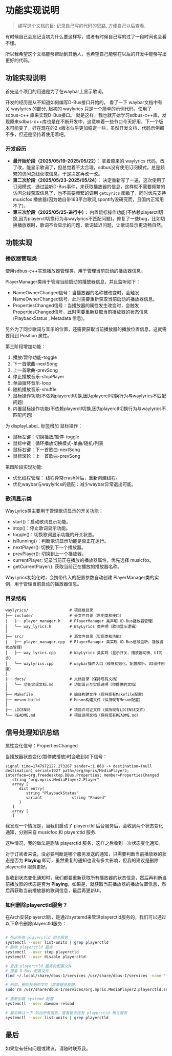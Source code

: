 # 功能实现说明
> 编写这个文档的目: 记录自己写的代码的思路, 方便自己以后查看.

有时候自己会忘记当初为什么要这样写，或者有时候自己写的过了一段时间也会看不懂。

所以我希望这个文档能够帮助到其他人，也希望自己能够在以后的开发中能够写出更好的代码。

## 功能实现说明


首先这个项目的用途是为了在waybar上显示歌词。

开发的经历是从不知道如何编写D-Bus接口开始的。
看了一下 waybar文档中有关 waylyrics 的部分, 起初的 waylyrics 只是一个简单的示例代码，使用了 sdbus-c++ 库来实现D-Bus接口。
就是这样，我也就开始学习sdbus-c++库，发现原来sdbus-c++库也是在不断开发中，这意味着一些节口今天好用，下一个版本可能变了，好在现在的2.x版本似乎更加稳定一些，虽然开发文档、代码示例都不多，但还是坚持着使用着吧。

### 开发经历

- **最开始阶段（2025/05/19-2025/05/22）**： 拿着原来的 waylyrics 代码，改了改，能显示歌词了，但总觉着不太合理，sdbus没有使用订阅模式，总是频繁的访问总线获取信息，于是决定再改一改。
- **第二次阶段（2025/05/23-2025/05/24）**： 决定重新写了一遍，这次使用了订阅模式，通过监听D-Bus事件，来获取播放器的信息，这样就不需要频繁的访问总线获取信息了，也不需要频繁的调用 `getLyrics` 函数了，同时优先支持 musicfox 播放器(因为她自带163平台歌词,spontify没研究而，且国内正常用不了)。
- **第三次阶段（2025/05/25-进行中）**： 内置鼠标操作功能(不依赖playerctl切换,因为playerctl切换行为与waylyrics不匹配问题)，修复了一些bug，比如切换播放器时，歌词不会显示的问题，歌词延迟问题，让歌词显示更流畅自然。


## 功能实现

### 播放器管理类

使用sdbus-c++实现播放器管理类，用于管理当前启动的播放器信息。

PlayerManager类用于管理当前启动的播放器信息，并且监听如下：
- NameOwnerChanged信号：当播放器的名称被改变时，会触发NameOwnerChanged信号，此时需要重新获取当前启动的播放器信息。
- PropertiesChanged信号：当播放器的属性发生改变时，会触发PropertiesChanged信号，此时需要重新获取当前播放器的状态信息(PlaybackStatus , Metadata 信息)。

另外为了同步歌词与音乐的位置，还需要获取当前播放器的播放位置信息，这就需要用到 Position 属性。

第三阶段增加功能：

1. 播放/暂停功能-toggle
2. 下一首歌曲-nextSong
3. 上一首歌曲-prevSong
4. 停止播放音乐-stopPlayer
5. 单曲循环音乐-loop
6. 随机播放音乐-shuffle
7. 鼠标操作功能(不依赖playerctl切换,因为playerctl切换行为与waylyrics不匹配问题)
8. 内置鼠标操作功能(不依赖playerctl切换,因为playerctl切换行为与waylyrics不匹配问题)

为 displayLabel_ 标签增加 鼠标操作​：
- 鼠标左键：切换播放/暂停-toggle
- 鼠标中键：循环播放切换模式-单曲/随机/列表
- 鼠标右键：下一首歌曲-nextSong
- 鼠标滚轮：上一首歌曲-prevSong


第四阶段实现功能:
- 优化线程管理： 线程异常crash掉后，重新创建线程。
- 优化waybar与waylyrics的适配：减少waybar异常退出可能。


### 歌词显示类

WayLyrics类主要用于管理歌词显示的开关功能：
- start()：启动歌词显示功能。
- stop()：停止歌词显示功能。
- toggle()：切换歌词显示功能的开关状态。
- isRunning()：判断歌词显示功能是否正在运行。
- nextPlayer(): 切换到下一个播放器。
- prevPlayer(): 切换到上一个播放器。
- currentPlayer: 记录当前正在播放的播放器属性，优先选择 musicfox。
- getCurrentPlayer(): 获取当前正在播放的播放器名称。

WayLyrics初始化时，会携带传入的配置参数自动创建 PlayerManager类的实例，用于管理当前启动的播放器信息。


### 目录结构

```plaintext
waylyrics/                  # 项目根目录
├── include/                # 头文件目录（声明类和接口）
│   ├── player_manager.h    # PlayerManager 类声明（D-Bus播放器管理）
│   └── way_lyrics.h        # WayLyrics 类声明（歌词显示逻辑）
│
├── src/                    # 源文件目录（实现类和功能）
│   ├── player_manager.cpp  # PlayerManager 类实现（D-Bus信号监听、播放器状态管理）
│   ├── way_lyrics.cpp      # WayLyrics 类实现（显示开关、播放器切换、UI同步）
│   └── waylyrics.cpp       # waybar插件入口（模块初始化、配置解析、UI组件创建）
│
├── docs/                   # 文档目录（保持现有文档）
│   └── 功能实现文档.md       # 功能设计与实现说明（你提供的文档）
│
├── Makefile                # 编译构建文件（保持现有Makefile配置）
├── meson.build             # Meson构建文件（保持现有Meson配置）
│
├── LICENSE                 # 项目许可证文件（保持现有LICENSE文件）
└── README.md               # 项目说明文档（保持现有README.md）

```



## 信号处理知识总结

属性变化信号：PropertiesChanged 

当播放器状态变化(暂停或播放)时会收到如下信号：
```
signal time=1747972127.273267 sender=:1.868 -> destination=(null destination) serial=1927 path=/org/mpris/MediaPlayer2; interface=org.freedesktop.DBus.Properties; member=PropertiesChanged
   string "org.mpris.MediaPlayer2.Player"
   array [
      dict entry(
         string "PlaybackStatus"
         variant             string "Paused"
      )
   ]
   array [
   ]
```

我发现一个情况是，当我们启动了 playerctld 后台服务后，会收到两个状态变化通知，分别来自 musicfox 和 playerctld 服务.

这种情况，我的做法是删除 playerctld 服务，这样之后收到一次状态变化通知。

对于订阅者来说，没必要判断是哪个服务发送的通知，只需要判断当前播放器的状态是否为 **Playing** 即可，虽然重复的通知也没有多大影响，但我的建议是删除 playerctld 服务更好。

当收到状态变化通知时，我们都要重新获取所有播放器的状态信息，然后再判断当前播放器的状态是否为 **Playing**，如果是，就获取当前播放器的播放位置信息，然后再获取当前播放器的歌词信息，最后再更新UI。


### 如何删除playerctld服务？

在Arch安装playerctl后，是通过systemd来管理playerctld服务的，我们可以通过以下命令删除playerctld服务：
```bash

# 列出所有 playerctld 相关服务
systemctl --user list-units | grep playerctld
# 删除 playerctld 服务
systemctl --user stop playerctld
systemctl --user disable playerctld

# 查找 playerctld 服务的配置文件
# 搜索 D-Bus 配置文件
find ~/.local/share/dbus-1/services /usr/share/dbus-1/services -name "*playerctld*"

# 例如，删除找到的文件（需管理员权限）
sudo rm /usr/share/dbus-1/services/org.mpris.MediaPlayer2.playerctld.service

# 重新加载 systemd 配置
systemctl --user daemon-reload

# 最后确认一下 列出所有服务，查看是否还有 playerctld 相关服务
systemctl --user list-units | grep playerctld

```

## 最后
如果您有任何问题或建议，请随时联系我。
